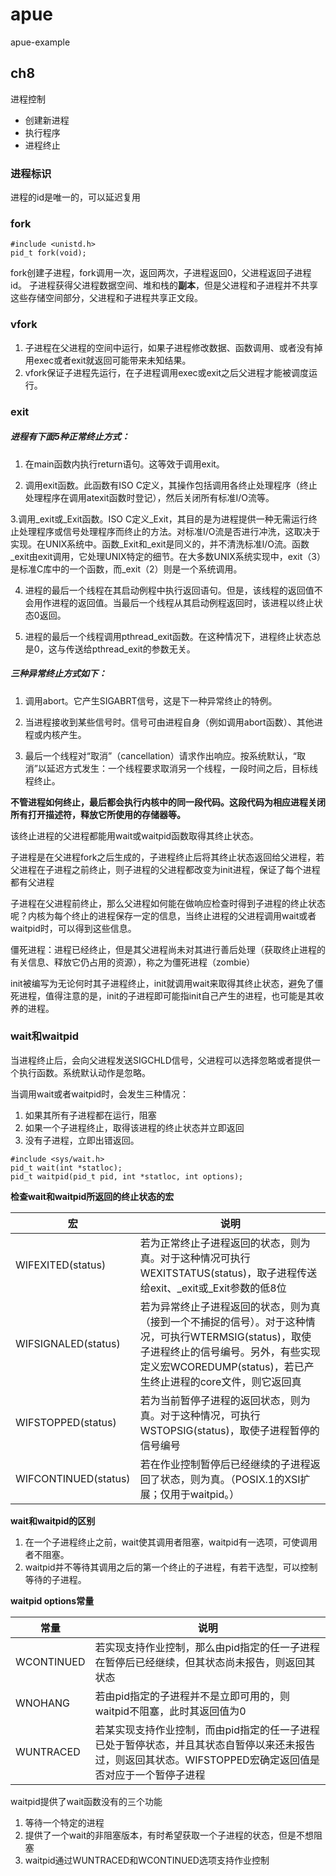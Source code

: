 # apue
apue-example

## ch8

进程控制
- 创建新进程
- 执行程序
- 进程终止

### 进程标识

进程的id是唯一的，可以延迟复用

### fork
```
#include <unistd.h>
pid_t fork(void);
```
fork创建子进程，fork调用一次，返回两次，子进程返回0，父进程返回子进程id。
子进程获得父进程数据空间、堆和栈的**副本**，但是父进程和子进程并不共享这些存储空间部分，父进程和子进程共享正文段。

### vfork
1. 子进程在父进程的空间中运行，如果子进程修改数据、函数调用、或者没有掉用exec或者exit就返回可能带来未知结果。
2. vfork保证子进程先运行，在子进程调用exec或exit之后父进程才能被调度运行。


### exit
##### 进程有下面5种正常终止方式：

1. 在main函数内执行return语句。这等效于调用exit。

2. 调用exit函数。此函数有ISO C定义，其操作包括调用各终止处理程序（终止处理程序在调用atexit函数时登记），然后关闭所有标准I/O流等。

3.调用_exit或_Exit函数。ISO C定义_Exit，其目的是为进程提供一种无需运行终止处理程序或信号处理程序而终止的方法。对标准I/O流是否进行冲洗，这取决于实现。在UNIX系统中。函数_Exit和_exit是同义的，并不清洗标准I/O流。函数_exit由exit调用，它处理UNIX特定的细节。在大多数UNIX系统实现中，exit（3）是标准C库中的一个函数，而_exit（2）则是一个系统调用。

4. 进程的最后一个线程在其启动例程中执行返回语句。但是，该线程的返回值不会用作进程的返回值。当最后一个线程从其启动例程返回时，该进程以终止状态0返回。

5. 进程的最后一个线程调用pthread_exit函数。在这种情况下，进程终止状态总是0，这与传送给pthread_exit的参数无关。

##### 三种异常终止方式如下：

1. 调用abort。它产生SIGABRT信号，这是下一种异常终止的特例。

2. 当进程接收到某些信号时。信号可由进程自身（例如调用abort函数）、其他进程或内核产生。

3. 最后一个线程对“取消”（cancellation）请求作出响应。按系统默认，“取消”以延迟方式发生：一个线程要求取消另一个线程，一段时间之后，目标线程终止。

**不管进程如何终止，最后都会执行内核中的同一段代码。这段代码为相应进程关闭所有打开描述符，释放它所使用的存储器等。**

该终止进程的父进程都能用wait或waitpid函数取得其终止状态。

子进程是在父进程fork之后生成的，子进程终止后将其终止状态返回给父进程，若父进程在子进程之前终止，则子进程的父进程都改变为init进程，保证了每个进程都有父进程

子进程在父进程前终止，那么父进程如何能在做响应检查时得到子进程的终止状态呢？内核为每个终止的进程保存一定的信息，当终止进程的父进程调用wait或者waitpid时，可以得到这些信息。

僵死进程：进程已经终止，但是其父进程尚未对其进行善后处理（获取终止进程的有关信息、释放它仍占用的资源），称之为僵死进程（zombie）

init被编写为无论何时其子进程终止，init就调用wait来取得其终止状态，避免了僵死进程，值得注意的是，init的子进程即可能指init自己产生的进程，也可能是其收养的进程。

### wait和waitpid
当进程终止后，会向父进程发送SIGCHLD信号，父进程可以选择忽略或者提供一个执行函数。系统默认动作是忽略。

当调用wait或者waitpid时，会发生三种情况：
1. 如果其所有子进程都在运行，阻塞
2. 如果一个子进程终止，取得该进程的终止状态并立即返回
3. 没有子进程，立即出错返回。

```
#include <sys/wait.h>
pid_t wait(int *statloc);
pid_t waitpid(pid_t pid, int *statloc, int options);
```
**检查wait和waitpid所返回的终止状态的宏**

|宏|说明|
|--|--|
|WIFEXITED(status)|若为正常终止子进程返回的状态，则为真。对于这种情况可执行WEXITSTATUS(status)，取子进程传送给exit、_exit或_Exit参数的低8位|
|WIFSIGNALED(status)|若为异常终止子进程返回的状态，则为真（接到一个不捕捉的信号）。对于这种情况，可执行WTERMSIG(status)，取使子进程终止的信号编号。另外，有些实现定义宏WCOREDUMP(status)，若已产生终止进程的core文件，则它返回真|
|WIFSTOPPED(status)|若为当前暂停子进程的返回状态，则为真。对于这种情况，可执行WSTOPSIG(status)，取使子进程暂停的信号编号|
|WIFCONTINUED(status)|若在作业控制暂停后已经继续的子进程返回了状态，则为真。（POSIX.1的XSI扩展；仅用于waitpid。）|

**wait和waitpid的区别**
1. 在一个子进程终止之前，wait使其调用者阻塞，waitpid有一选项，可使调用者不阻塞。
2. waitpid并不等待其调用之后的第一个终止的子进程，有若干选型，可以控制等待的子进程。

**waitpid options常量**

|常量|说明|
|--|--|
|WCONTINUED|若实现支持作业控制，那么由pid指定的任一子进程在暂停后已经继续，但其状态尚未报告，则返回其状态|
|WNOHANG|若由pid指定的子进程并不是立即可用的，则waitpid不阻塞，此时其返回值为0|
|WUNTRACED|若某实现支持作业控制，而由pid指定的任一子进程已处于暂停状态，并且其状态自暂停以来还未报告过，则返回其状态。WIFSTOPPED宏确定返回值是否对应于一个暂停子进程|

waitpid提供了wait函数没有的三个功能
1. 等待一个特定的进程
2. 提供了一个wait的非阻塞版本，有时希望获取一个子进程的状态，但是不想阻塞
3. waitpid通过WUNTRACED和WCONTINUED选项支持作业控制
